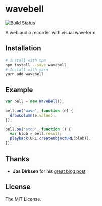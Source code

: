 # wavebell

[![Build Status](https://travis-ci.org/skylerlee/wavebell.svg?branch=master)](https://travis-ci.org/skylerlee/wavebell)

A web audio recorder with visual waveform.

## Installation

```bash
# Install with npm
npm install --save wavebell
# Install with yarn
yarn add wavebell
```

## Example

```javascript
var bell = new WaveBell();

bell.on('wave', function (e) {
  drawColumn(e.value);
});

bell.on('stop', function () {
  var blob = bell.result;
  playback(URL.createObjectURL(blob));
});
```

## Thanks
* **Jos Dirksen** for his [great blog post](http://www.smartjava.org/content/exploring-html5-web-audio-visualizing-sound)

## License
The MIT License.
